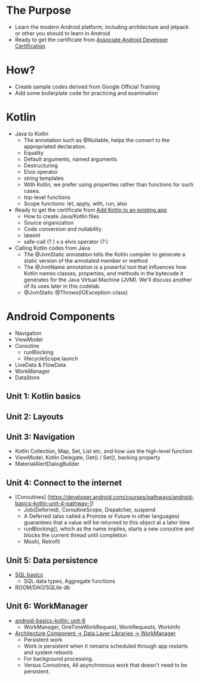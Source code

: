 # The Purpose
- Learn the modern Android platform, including architecture and jetpack or other you should to learn in Android
- Ready to get the certificate from [Associate Android Developer Certification](https://grow.google/certificates/android-developer/#?modal_active=none)

# How?
- Create sample codes derived from Google Official Training
- Add some boilerplate code for practicing and examination

# Kotlin
- Java to Kotlin
  - The annotation such as @Nullable, helps the convert to the appropriated declaration.
  - Equality
  - Default arguments, named arguments
  - Destructuring
  - Elvis operator
  - string templates
  - With Kotlin, we prefer using properties rather than functions for such cases.
  - top-level functions
  - Scope functions: let, apply, with, run, also
- Ready to get the certificate from [Add Kotlin to an existing app](https://developer.android.com/kotlin/add-kotlin)
  - How to create Java/Kotlin files
  - Source organization
  - Code conversion and nullability
  - lateinit
  - safe-call (?.) v.s elvis operator (?:)
- Calling Kotlin codes from Java
  - The @JvmStatic annotation tells the Kotlin compiler to generate a static version of the annotated member or method
  - The @JvmName annotation is a powerful tool that influences how Kotlin names classes, properties, and methods in the bytecode it generates for the Java Virtual Machine (JVM). We'll discuss another of its uses later in this codelab.
  - @JvmStatic @Throws(IOException::class)
# Android Components
- Navigation
- ViewModel
- Coroutine
  - runBlocking
  - lifecycleScope.launch
- LiveData & FlowData
- WorkManager
- DataStore

## Unit 1: Kotlin basics

## Unit 2: Layouts

## Unit 3: Navigation
- Kotlin Collection, Map, Set, List etc, and how use the high-level function
- ViewModel, Kotlin Delegate, Get() / Set(), backing property
- MaterialAlertDialogBuilder
## Unit 4: Connect to the internet
- [Coroutines] (https://developer.android.com/courses/pathways/android-basics-kotlin-unit-4-pathway-1)
  - Job(Deferred), CoroutineScope, Dispatcher, suspend
  - A Deferred (also called a Promise or Future in other languages) guarantees that a value will be returned to this object at a later time
  - runBlocking(), which as the name implies, starts a new coroutine and blocks the current thread until completion
  - Moshi, Retrofit

## Unit 5: Data persistence
- [SQL basics]([https://developer.android.com/courses/android-basics-kotlin/unit-6](https://developer.android.com/codelabs/basic-android-kotlin-training-sql-basics?continue=https%3A%2F%2Fdeveloper.android.com%2Fcourses%2Fpathways%2Fandroid-basics-kotlin-unit-5-pathway-1%23codelab-https%3A%2F%2Fdeveloper.android.com%2Fcodelabs%2Fbasic-android-kotlin-training-sql-basics#8))
  - SQL data types, Aggregate functions
- ROOM/DAO/SQLite db
## Unit 6: WorkManager
- [android-basics-kotlin: unit-6](https://developer.android.com/courses/android-basics-kotlin/unit-6)
  - WorkManager, OneTimeWorkRequest, WorkRequests, WorkInfo
- [Architecture Component -> Data Layer Libraries -> WorkManager](https://developer.android.com/topic/libraries/architecture/workmanager?gclid=CjwKCAjwyryUBhBSEiwAGN5OCBW-ril0KwCwnSiLJT0AUTHqHLUOpZE3nbCN5JeBzvTyFVbVQlddrRoCpmsQAvD_BwE&gclsrc=aw.ds)
  - Persistent work
  - Work is persistent when it remains scheduled through app restarts and system reboots
  - For background processing.
  - Versus Coroutines, All asynchronous work that doesn't need to be persistent.
